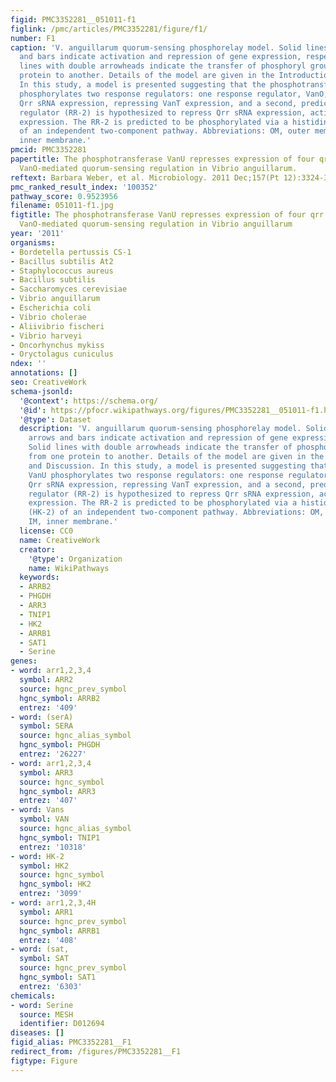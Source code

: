 ```yaml
---
figid: PMC3352281__051011-f1
figlink: /pmc/articles/PMC3352281/figure/f1/
number: F1
caption: 'V. anguillarum quorum-sensing phosphorelay model. Solid lines with arrows
  and bars indicate activation and repression of gene expression, respectively. Solid
  lines with double arrowheads indicate the transfer of phosphoryl groups from one
  protein to another. Details of the model are given in the Introduction and Discussion.
  In this study, a model is presented suggesting that the phosphotransferase VanU
  phosphorylates two response regulators: one response regulator, VanO, activates
  Qrr sRNA expression, repressing VanT expression, and a second, predicted response
  regulator (RR-2) is hypothesized to repress Qrr sRNA expression, activating VanT
  expression. The RR-2 is predicted to be phosphorylated via a histidine kinase (HK-2)
  of an independent two-component pathway. Abbreviations: OM, outer membrane; IM,
  inner membrane.'
pmcid: PMC3352281
papertitle: The phosphotransferase VanU represses expression of four qrr genes antagonizing
  VanO-mediated quorum-sensing regulation in Vibrio anguillarum.
reftext: Barbara Weber, et al. Microbiology. 2011 Dec;157(Pt 12):3324-3339.
pmc_ranked_result_index: '100352'
pathway_score: 0.9523956
filename: 051011-f1.jpg
figtitle: The phosphotransferase VanU represses expression of four qrr genes antagonizing
  VanO-mediated quorum-sensing regulation in Vibrio anguillarum
year: '2011'
organisms:
- Bordetella pertussis CS-1
- Bacillus subtilis At2
- Staphylococcus aureus
- Bacillus subtilis
- Saccharomyces cerevisiae
- Vibrio anguillarum
- Escherichia coli
- Vibrio cholerae
- Aliivibrio fischeri
- Vibrio harveyi
- Oncorhynchus mykiss
- Oryctolagus cuniculus
ndex: ''
annotations: []
seo: CreativeWork
schema-jsonld:
  '@context': https://schema.org/
  '@id': https://pfocr.wikipathways.org/figures/PMC3352281__051011-f1.html
  '@type': Dataset
  description: 'V. anguillarum quorum-sensing phosphorelay model. Solid lines with
    arrows and bars indicate activation and repression of gene expression, respectively.
    Solid lines with double arrowheads indicate the transfer of phosphoryl groups
    from one protein to another. Details of the model are given in the Introduction
    and Discussion. In this study, a model is presented suggesting that the phosphotransferase
    VanU phosphorylates two response regulators: one response regulator, VanO, activates
    Qrr sRNA expression, repressing VanT expression, and a second, predicted response
    regulator (RR-2) is hypothesized to repress Qrr sRNA expression, activating VanT
    expression. The RR-2 is predicted to be phosphorylated via a histidine kinase
    (HK-2) of an independent two-component pathway. Abbreviations: OM, outer membrane;
    IM, inner membrane.'
  license: CC0
  name: CreativeWork
  creator:
    '@type': Organization
    name: WikiPathways
  keywords:
  - ARRB2
  - PHGDH
  - ARR3
  - TNIP1
  - HK2
  - ARRB1
  - SAT1
  - Serine
genes:
- word: arr1,2,3,4
  symbol: ARR2
  source: hgnc_prev_symbol
  hgnc_symbol: ARRB2
  entrez: '409'
- word: (serA)
  symbol: SERA
  source: hgnc_alias_symbol
  hgnc_symbol: PHGDH
  entrez: '26227'
- word: arr1,2,3,4
  symbol: ARR3
  source: hgnc_symbol
  hgnc_symbol: ARR3
  entrez: '407'
- word: Vans
  symbol: VAN
  source: hgnc_alias_symbol
  hgnc_symbol: TNIP1
  entrez: '10318'
- word: HK-2
  symbol: HK2
  source: hgnc_symbol
  hgnc_symbol: HK2
  entrez: '3099'
- word: arr1,2,3,4H
  symbol: ARR1
  source: hgnc_prev_symbol
  hgnc_symbol: ARRB1
  entrez: '408'
- word: (sat,
  symbol: SAT
  source: hgnc_prev_symbol
  hgnc_symbol: SAT1
  entrez: '6303'
chemicals:
- word: Serine
  source: MESH
  identifier: D012694
diseases: []
figid_alias: PMC3352281__F1
redirect_from: /figures/PMC3352281__F1
figtype: Figure
---
```

